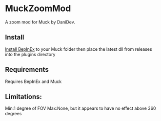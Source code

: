 # MuckZoomMod
A zoom mod for Muck by DaniDev.



## Install
[Install BepInEx](https://docs.bepinex.dev/master/articles/user_guide/installation/index.html?tabs=tabid-win) to your Muck folder then place the latest dll from releases into the plugins directory

## Requirements
Requires BepInEx and Muck

## Limitations:
Min:1 degree of FOV
Max:None, but it appears to have no effect above 360 degrees

